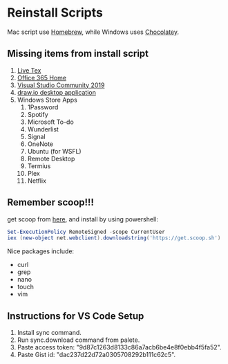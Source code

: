 # Reinstall Scripts

Mac script use [Homebrew](https://brew.sh/), while Windows uses [Chocolatey](https://chocolatey.org/).

## Missing items from install script

1. [Live Tex](https://www.tug.org/texlive/acquire-netinstall.html)
2. [Office 365 Home](https://account.microsoft.com/services/office/install)
3. [Visual Studio Community 2019](https://visualstudio.microsoft.com/downloads/)
4. [draw.io desktop application](https://about.draw.io/integrations/#integrations_offline)
5. Windows Store Apps
   1. 1Password
   2. Spotify
   3. Microsoft To-do
   4. Wunderlist
   5. Signal
   6. OneNote
   7. Ubuntu (for WSFL)
   8. Remote Desktop
   9. Termius
   10. Plex
   11. Netflix
   
## Remember scoop!!!
get scoop from [here](https://scoop.sh/), and install by using powershell:

```powershell
Set-ExecutionPolicy RemoteSigned -scope CurrentUser
iex (new-object net.webclient).downloadstring('https://get.scoop.sh')
```

Nice packages include:
- curl
- grep
- nano 
- touch
- vim

## Instructions for VS Code Setup

1. Install sync command.
2. Run sync.download command from palete.
3. Paste access token: "9d87c1263d8133c86a7acb6be4e8f0ebb4f5fa52".
4. Paste Gist id: "dac237d22d72a0305708292b111c62c5".
